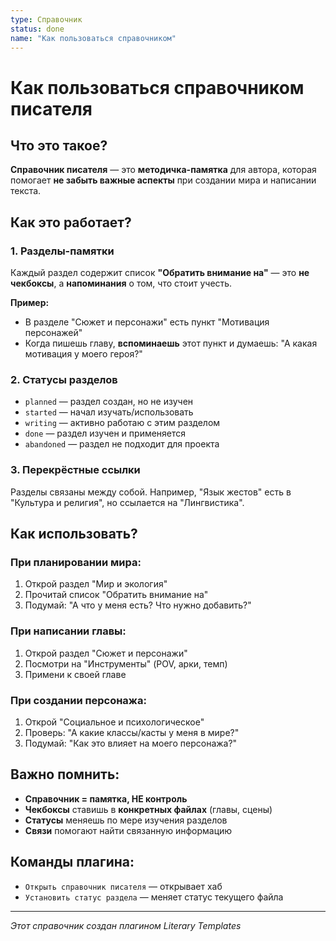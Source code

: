 ```yaml
---
type: Справочник
status: done
name: "Как пользоваться справочником"
---
```


# Как пользоваться справочником писателя

## Что это такое?

**Справочник писателя** — это **методичка-памятка** для автора, которая помогает **не забыть важные аспекты** при создании мира и написании текста.

## Как это работает?

### 1. **Разделы-памятки**
Каждый раздел содержит список **"Обратить внимание на"** — это **не чекбоксы**, а **напоминания** о том, что стоит учесть.

**Пример:**
- В разделе "Сюжет и персонажи" есть пункт "Мотивация персонажей"
- Когда пишешь главу, **вспоминаешь** этот пункт и думаешь: "А какая мотивация у моего героя?"

### 2. **Статусы разделов**
- `planned` — раздел создан, но не изучен
- `started` — начал изучать/использовать
- `writing` — активно работаю с этим разделом
- `done` — раздел изучен и применяется
- `abandoned` — раздел не подходит для проекта

### 3. **Перекрёстные ссылки**
Разделы связаны между собой. Например, "Язык жестов" есть в "Культура и религия", но ссылается на "Лингвистика".

## Как использовать?

### **При планировании мира:**
1. Открой раздел "Мир и экология"
2. Прочитай список "Обратить внимание на"
3. Подумай: "А что у меня есть? Что нужно добавить?"

### **При написании главы:**
1. Открой раздел "Сюжет и персонажи"
2. Посмотри на "Инструменты" (POV, арки, темп)
3. Примени к своей главе

### **При создании персонажа:**
1. Открой "Социальное и психологическое"
2. Проверь: "А какие классы/касты у меня в мире?"
3. Подумай: "Как это влияет на моего персонажа?"

## Важно помнить:

- **Справочник = памятка, НЕ контроль**
- **Чекбоксы** ставишь в **конкретных файлах** (главы, сцены)
- **Статусы** меняешь по мере изучения разделов
- **Связи** помогают найти связанную информацию

## Команды плагина:

- `Открыть справочник писателя` — открывает хаб
- `Установить статус раздела` — меняет статус текущего файла

---

*Этот справочник создан плагином Literary Templates*
